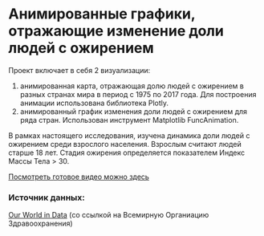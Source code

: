 # Анимированные графики, отражающие изменение доли людей с ожирением

Проект включает в себя 2 визуализации: 
1. анимированная карта, отражающая долю людей с ожирением в разных странах мира в период с 1975 по 2017 года. Для построения анимации использована библиотека Plotly.
2. анимированный график изменения доли людей с ожирением для ряда стран. Использован инструмент Matplotlib FuncAnimation.

В рамках настоящего исследования, изучена динамика доли людей с ожирением среди взрослого населения. Взрослым считают людей старше 18 лет. 
Стадия ожирения определяется показателем Индекс Массы Тела > 30.

[Посмотреть готовое видео можно здесь](https://www.instagram.com/p/CTznyqCDSiX/?utm_source=ig_web_copy_link)

### Источник данных:
[Our World in Data](https://ourworldindata.org/grapher/share-of-adults-defined-as-obese)    (со ссылкой на Всемирную Органиацию Здравоохранения) 
